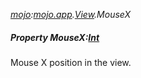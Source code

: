 _[mojo](../../modules/mojo/mojo-module.md):[mojo.app](../../modules/mojo/mojo-app.md).[View](../../modules/mojo/mojo-app-view.md).MouseX_
##### Property MouseX:[Int](../../modules/wonkey/wonkey-types-int.md)
Mouse X position in the view.
